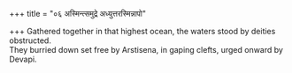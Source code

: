+++
title = "०६ अस्मिन्त्समुद्रे अध्युत्तरस्मिन्नापो"

+++
Gathered together in that highest ocean, the waters stood by deities obstructed.  
     They burried down set free by Arstisena, in gaping clefts, urged onward by Devapi.